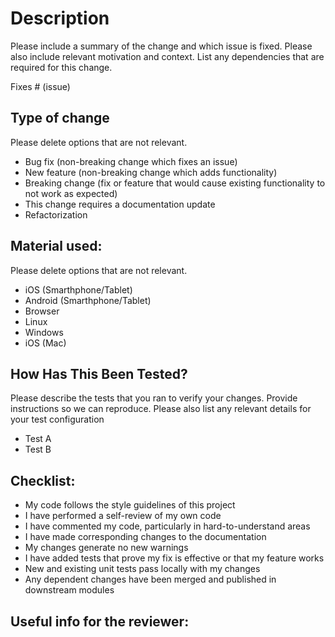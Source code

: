 # Description

Please include a summary of the change and which issue is fixed. Please also include relevant motivation and context. List any dependencies that are required for this change.

Fixes # (issue)

## Type of change

Please delete options that are not relevant.

- Bug fix (non-breaking change which fixes an issue)
- New feature (non-breaking change which adds functionality)
- Breaking change (fix or feature that would cause existing functionality to not work as expected)
- This change requires a documentation update
- Refactorization

## Material used:

Please delete options that are not relevant.
- iOS (Smarthphone/Tablet)
- Android (Smarthphone/Tablet)
- Browser
- Linux
- Windows
- iOS (Mac)

## How Has This Been Tested?

Please describe the tests that you ran to verify your changes. Provide instructions so we can reproduce. Please also list any relevant details for your test configuration

- Test A
- Test B

## Checklist:

- My code follows the style guidelines of this project
- I have performed a self-review of my own code
- I have commented my code, particularly in hard-to-understand areas
- I have made corresponding changes to the documentation
- My changes generate no new warnings
- I have added tests that prove my fix is effective or that my feature works
- New and existing unit tests pass locally with my changes
- Any dependent changes have been merged and published in downstream modules

## Useful info for the reviewer:
